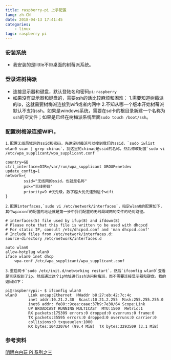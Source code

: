 ```yaml
---
title: raspberry-pi 上手配置
lang: zh-CN
date: 2018-04-13 17:41:45
categories:
    - linux
tags: raspberry pi
---
```


### 安装系统
- 我安装的是little不带桌面的树莓派系统。
<!--more-->
### 登录进树梅派
- 连接显示器和键盘，默认登陆名和密码`pi:raspberry`
- 如果没有显示器和键盘的，需要ssh的话比较麻烦和困难：
	1.需要知道树莓派的ip，这就需要树梅派连接到wifi或者内网中
	2.不知从哪一个版本开始树莓派默认不支持ssh。如果是windows系统，需要在sd卡的根目录新建一个名称为`ssh`的空文件；如果是已经在树梅派系统里面`sudo touch /boot/ssh`。
### 配置树梅派连接WIFI。
	1.配置无线局域网的ssid和密码，先确定树莓派可以搜到我们的ssid，`sudo iwlist wlan0 scan | grep chinac`，我这里的chinac是ssid的名称，然后修改配置`sudo vi /etc/wpa_supplicant/wpa_supplicant.conf `
```shell
country=GB
ctrl_interface=DIR=/var/run/wpa_supplicant GROUP=netdev
update_config=1
network={
        ssid="无线网的ssid，也就是名称"
        psk="无线密码"
        priority=9 #优先级，数字越大优先连到这个wifi
}

```
	2.配置interfaces,`sudo vi /etc/network/interfaces`，指定wlan0的配置如下，其中wpaconf的配置的地址就是第一步中我们配置的无线局域网的文件的绝对路径。
```
# interfaces(5) file used by ifup(8) and ifdown(8)
# Please note that this file is written to be used with dhcpcd
# For static IP, consult /etc/dhcpcd.conf and 'man dhcpcd.conf'
# Include files from /etc/network/interfaces.d:
source-directory /etc/network/interfaces.d

auto wlan0
allow-hotplug wlan0
iface wlan0 inet dhcp
    wpa-conf /etc/wpa_supplicant/wpa_supplicant.conf

```
	3.重启网卡`sudo /etc/init.d/networking restart`，然后`ifconfig wlan0`查看是否获取到了ip，然后通过这个ip地址进行ssh访问树梅派，而不需要连接显示器和键盘。我的返回如下：
```
pi@raspberrypi:~ $ ifconfig wlan0
wlan0     Link encap:Ethernet  HWaddr b8:27:eb:42:7c:4c  
          inet addr:10.21.2.30  Bcast:10.21.2.255  Mask:255.255.255.0
          inet6 addr: fe80::9cea:caae:37b9:7e30/64 Scope:Link
          UP BROADCAST RUNNING MULTICAST  MTU:1500  Metric:1
          RX packets:175309 errors:0 dropped:0 overruns:0 frame:0
          TX packets:35595 errors:0 dropped:0 overruns:0 carrier:0
          collisions:0 txqueuelen:1000 
          RX bytes:104320764 (99.4 MiB)  TX bytes:3293509 (3.1 MiB)

```
### 参考资料
[明明白白玩 Pi 系列之三](https://sspai.com/post/38900)
